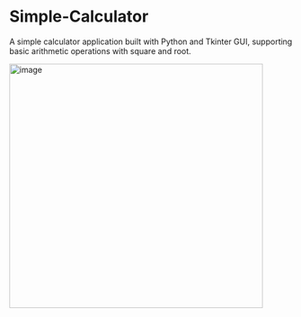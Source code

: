 # Simple-Calculator
A simple calculator application built with Python and Tkinter GUI, supporting basic arithmetic operations with square and root.

<img width="451" height="434" alt="image" src="https://github.com/user-attachments/assets/2ce54f73-d6ab-4912-9c0d-abaee971bbff" />



